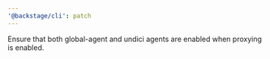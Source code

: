 ```yaml
---
'@backstage/cli': patch
---
```


Ensure that both global-agent and undici agents are enabled when proxying is enabled.
